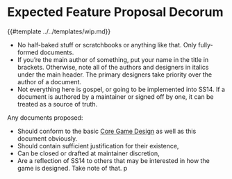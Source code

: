 # Expected Feature Proposal Decorum

{{#template ../../templates/wip.md}}

- No half-baked stuff or scratchbooks or anything like that. Only fully-formed documents.
- If you’re the main author of something, put your name in the title in brackets. Otherwise, note all of the authors and designers in italics under the main header. The primary designers take priority over the author of a document.
- Not everything here is gospel, or going to be implemented into SS14. If a document is authored by a maintainer or signed off by one, it can be treated as a source of truth.

Any documents proposed:

- Should conform to the basic [Core Game Design](en/space-station-14/core-design.md) as well as this document obviously.
- Should contain sufficient justification for their existence,
- Can be closed or drafted at maintainer discretion,
- Are a reflection of SS14 to others that may be interested in how the game is designed. Take note of that.
p